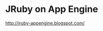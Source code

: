 <!--
id: 2382769776
link: http://kevinisom.info/post/2382769776/jruby-on-app-engine
slug: jruby-on-app-engine
date: Mon Dec 20 2010 16:34:55 GMT+1300 (NZDT)
raw: {"blog_name":"kevinisom","id":2382769776,"post_url":"http://kevinisom.info/post/2382769776/jruby-on-app-engine","slug":"jruby-on-app-engine","type":"link","date":"2010-12-20 03:34:55 GMT","timestamp":1292816095,"state":"published","format":"html","reblog_key":"x1UU5bri","tags":[],"short_url":"http://tmblr.co/Zw68Yy2E1Yvm","highlighted":[],"feed_item":"http://jruby-appengine.blogspot.com/","from_feed_id":"650234","note_count":0,"title":"JRuby on App Engine","url":"http://jruby-appengine.blogspot.com/","description":""}
publish: 2010-12-020
tags: 
title: JRuby on App Engine
-->


JRuby on App Engine
===================

<http://jruby-appengine.blogspot.com/>

